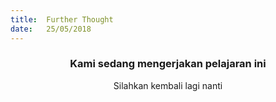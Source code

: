 ```yaml
---
title:  Further Thought
date:   25/05/2018
---
```


### <center>Kami sedang mengerjakan pelajaran ini</center>
<center>Silahkan kembali lagi nanti</center>